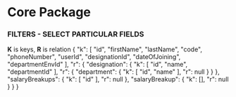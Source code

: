 # Core Package

### FILTERS - SELECT PARTICULAR FIELDS
**K** is keys, **R** is relation 
{
  "k": [
    "id",
    "firstName",
    "lastName",
    "code",
    "phoneNumber",
    "userId",
    "designationId",
    "dateOfJoining",
    "departmentEnvId"
  ],
  "r": {
    "designation": {
      "k": [
        "id",
        "name",
        "departmentId"
      ],
      "r": {
        "department": {
          "k": [
            "id",
            "name"
          ],
          "r": null
        }
      }
    },
    "salaryBreakups": {
      "k": [
        "id"
      ],
      "r": null
    },
    "salaryBreakup": {
      "k": [],
      "r": null
    }
  }
}


